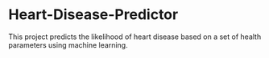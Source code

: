 # Heart-Disease-Predictor
This project predicts the likelihood of heart disease based on a set of health parameters using machine learning.
